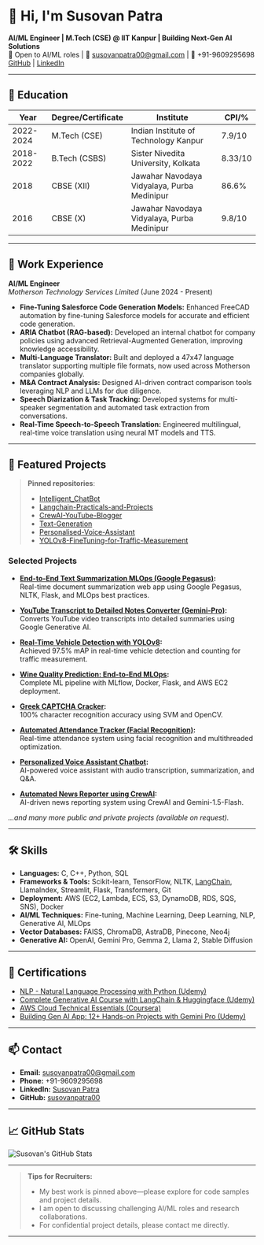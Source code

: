 # 👋 Hi, I'm Susovan Patra

**AI/ML Engineer | M.Tech (CSE) @ IIT Kanpur | Building Next-Gen AI Solutions**  
🚀 Open to AI/ML roles | 📧 susovanpatra00@gmail.com | 📱 +91-9609295698  
[GitHub](https://github.com/susovanpatra00) | [LinkedIn](https://www.linkedin.com/in/susovanpatra/)

---

## 🏫 Education

| Year        | Degree/Certificate        | Institute                                             | CPI/%      |
|-------------|--------------------------|-------------------------------------------------------|------------|
| 2022-2024   | M.Tech (CSE)             | Indian Institute of Technology Kanpur                 | 7.9/10     |
| 2018-2022   | B.Tech (CSBS)            | Sister Nivedita University, Kolkata                   | 8.33/10    |
| 2018        | CBSE (XII)               | Jawahar Navodaya Vidyalaya, Purba Medinipur           | 86.6%      |
| 2016        | CBSE (X)                 | Jawahar Navodaya Vidyalaya, Purba Medinipur           | 9.8/10     |

---

## 💼 Work Experience

**AI/ML Engineer**  
*Motherson Technology Services Limited* (June 2024 - Present)

- **Fine-Tuning Salesforce Code Generation Models:** Enhanced FreeCAD automation by fine-tuning Salesforce models for accurate and efficient code generation.
- **ARIA Chatbot (RAG-based):** Developed an internal chatbot for company policies using advanced Retrieval-Augmented Generation, improving knowledge accessibility.
- **Multi-Language Translator:** Built and deployed a 47x47 language translator supporting multiple file formats, now used across Motherson companies globally.
- **M&A Contract Analysis:** Designed AI-driven contract comparison tools leveraging NLP and LLMs for due diligence.
- **Speech Diarization & Task Tracking:** Developed systems for multi-speaker segmentation and automated task extraction from conversations.
- **Real-Time Speech-to-Speech Translation:** Engineered multilingual, real-time voice translation using neural MT models and TTS.

---

## 🚀 Featured Projects

> **Pinned repositories**:  
> - [Intelligent_ChatBot](https://github.com/susovanpatra00/Intelligent_ChatBot)  
> - [Langchain-Practicals-and-Projects](https://github.com/susovanpatra00/Langchain-Practicals-and-Projects)  
> - [CrewAI-YouTube-Blogger](https://github.com/susovanpatra00/CrewAI-YouTube-Blogger)  
> - [Text-Generation](https://github.com/susovanpatra00/Text-Generation)  
> - [Personalised-Voice-Assistant](https://github.com/susovanpatra00/Personalised-Voice-Assistant)  
> - [YOLOv8-FineTuning-for-Traffic-Measurement](https://github.com/susovanpatra00/YOLOv8-FineTuning-for-Traffic-Measurement)

### Selected Projects

- **[End-to-End Text Summarization MLOps (Google Pegasus)](https://github.com/susovanpatra00/End-to-End-Text-Summarization):**  
  Real-time document summarization web app using Google Pegasus, NLTK, Flask, and MLOps best practices.

- **[YouTube Transcript to Detailed Notes Converter (Gemini-Pro)](https://github.com/susovanpatra00/YouTube-Transcript-to-Detailed-Notes-Converter):**  
  Converts YouTube video transcripts into detailed summaries using Google Generative AI.

- **[Real-Time Vehicle Detection with YOLOv8](https://github.com/susovanpatra00/YOLOv8-FineTuning-for-Traffic-Measurement):**  
  Achieved 97.5% mAP in real-time vehicle detection and counting for traffic measurement.

- **[Wine Quality Prediction: End-to-End MLOps](https://github.com/susovanpatra00/E2E_ML_Project):**  
  Complete ML pipeline with MLflow, Docker, Flask, and AWS EC2 deployment.

- **[Greek CAPTCHA Cracker](https://github.com/susovanpatra00/Greek-CAPTCHA-Cracker):**  
  100% character recognition accuracy using SVM and OpenCV.

- **[Automated Attendance Tracker (Facial Recognition)](https://github.com/susovanpatra00/Automated-Attendance-Tracker-using-Facial-Recognition):**  
  Real-time attendance system using facial recognition and multithreaded optimization.

- **[Personalized Voice Assistant Chatbot](https://github.com/susovanpatra00/Personalised-Voice-Assistant):**  
  AI-powered voice assistant with audio transcription, summarization, and Q&A.

- **[Automated News Reporter using CrewAI](https://github.com/susovanpatra00/News-Reporter-Using-CrewAI-Agents):**  
  AI-driven news reporting system using CrewAI and Gemini-1.5-Flash.

*...and many more public and private projects (available on request).*

---

## 🛠️ Skills

- **Languages:** C, C++, Python, SQL
- **Frameworks & Tools:** Scikit-learn, TensorFlow, NLTK, [LangChain](https://github.com/susovanpatra00/Langchain-Practicals-and-Projects), LlamaIndex, Streamlit, Flask, Transformers, Git
- **Deployment:** AWS (EC2, Lambda, ECS, S3, DynamoDB, RDS, SQS, SNS), Docker
- **AI/ML Techniques:** Fine-tuning, Machine Learning, Deep Learning, NLP, Generative AI, MLOps
- **Vector Databases:** FAISS, ChromaDB, AstraDB, Pinecone, Neo4j
- **Generative AI:** OpenAI, Gemini Pro, Gemma 2, Llama 2, Stable Diffusion

---

## 🏅 Certifications

- [NLP - Natural Language Processing with Python (Udemy)](https://www.udemy.com/certificate/UC-a1a5c662-ff24-4129-93a1-b3dd37876638/)
- [Complete Generative AI Course with LangChain & Huggingface (Udemy)](https://www.udemy.com/certificate/UC-a528ed4c-9fd2-4d31-b160-8471b94d4c60/)
- [AWS Cloud Technical Essentials (Coursera)](https://coursera.org/share/c6dbbea5e5dae980caced07b308631f7)
- [Building Gen AI App: 12+ Hands-on Projects with Gemini Pro (Udemy)](https://www.udemy.com/certificate/UC-b7f54add-0f77-4570-87c4-e78bc794c8e5/)

---

## 📫 Contact

- **Email:** susovanpatra00@gmail.com
- **Phone:** +91-9609295698
- **LinkedIn:** [Susovan Patra](https://www.linkedin.com/in/susovanpatra/)
- **GitHub:** [susovanpatra00](https://github.com/susovanpatra00)

---

## 📈 GitHub Stats

![Susovan's GitHub Stats](https://github-readme-stats.vercel.app/api?username=susovanpatra00&show_icons=true&theme=default)

---

> **Tips for Recruiters:**  
> - My best work is pinned above—please explore for code samples and project details.  
> - I am open to discussing challenging AI/ML roles and research collaborations.  
> - For confidential project details, please contact me directly.

---

<!--
**susovanpatra00/susovanpatra00** is a ✨ special ✨ repository because its `README.md` (this file) appears on your GitHub profile!
-->

